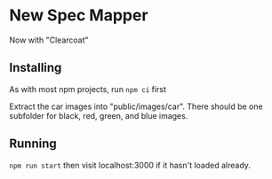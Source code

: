 # New Spec Mapper

Now with "Clearcoat"

## Installing

As with most npm projects, run `npm ci` first

Extract the car images into "public/images/car". There should be one subfolder for black, red, green, and blue images.

## Running

`npm run start`
then visit localhost:3000 if it hasn't loaded already.
